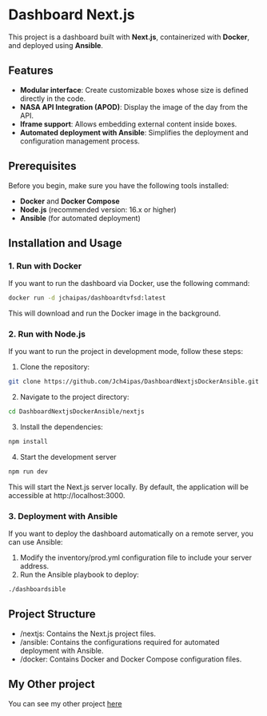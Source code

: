 # Dashboard Next.js

This project is a dashboard built with **Next.js**, containerized with **Docker**, and deployed using **Ansible**.

## Features
- **Modular interface**: Create customizable boxes whose size is defined directly in the code.
- **NASA API Integration (APOD)**: Display the image of the day from the API.
- **Iframe support**: Allows embedding external content inside boxes.
- **Automated deployment with Ansible**: Simplifies the deployment and configuration management process.

## Prerequisites
Before you begin, make sure you have the following tools installed:
- **Docker** and **Docker Compose**
- **Node.js** (recommended version: 16.x or higher)
- **Ansible** (for automated deployment)

## Installation and Usage

### 1. Run with Docker
If you want to run the dashboard via Docker, use the following command:
```bash
docker run -d jchaipas/dashboardtvfsd:latest
```
This will download and run the Docker image in the background.
### 2. Run with Node.js
If you want to run the project in development mode, follow these steps:
1. Clone the repository:
```bash
git clone https://github.com/Jch4ipas/DashboardNextjsDockerAnsible.git
```
2. Navigate to the project directory:
```bash
cd DashboardNextjsDockerAnsible/nextjs
```
3. Install the dependencies:
```bash
npm install
```
4. Start the development server
```bash
npm run dev
```
This will start the Next.js server locally. By default, the application will be accessible at http://localhost:3000.

### 3. Deployment with Ansible
If you want to deploy the dashboard automatically on a remote server, you can use Ansible:

1. Modify the inventory/prod.yml configuration file to include your server address.
2. Run the Ansible playbook to deploy:
```bash
./dashboardsible
```

## Project Structure
- /nextjs: Contains the Next.js project files.
- /ansible: Contains the configurations required for automated deployment with Ansible.
- /docker: Contains Docker and Docker Compose configuration files.

## My Other project
You can see my other project [here](https://github.com/Jch4ipas?tab=repositories)
